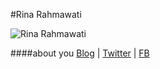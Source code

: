 #Rina Rahmawati

![Rina Rahmawati](https://raw.githubusercontent.com/LoroSukmo/lorosukmo/master/image/rr.png)


####about you
[Blog](http://choiroel.wordpress.com) | [Twitter](http://twitter.xahax) | [FB](http://fb.com/m4gent4)

